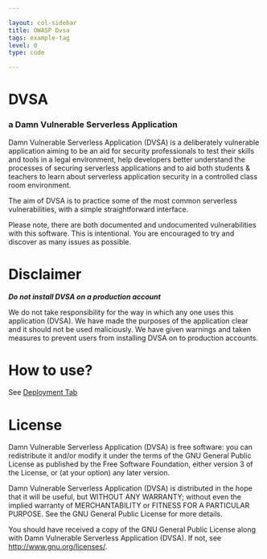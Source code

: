 ```yaml
---

layout: col-sidebar
title: OWASP Dvsa
tags: example-tag
level: 0
type: code

---
```



# DVSA

### a Damn Vulnerable Serverless Application
Damn Vulnerable Serverless Application (DVSA) is a deliberately vulnerable application aiming to be an aid for security professionals to test their skills and tools in a legal environment, help developers better understand the processes of securing serverless applications and to aid both students & teachers to learn about serverless application security in a controlled class room environment.

The aim of DVSA is to practice some of the most common serverless vulnerabilities, with a simple straightforward interface.

Please note, there are both documented and undocumented vulnerabilities with this software. This is intentional. You are encouraged to try and discover as many issues as possible.


# Disclaimer

***Do not install DVSA on a production account***

We do not take responsibility for the way in which any one uses this application (DVSA). We have made the purposes of the application clear and it should not be used maliciously. We have given warnings and taken measures to prevent users from installing DVSA on to production accounts.


# How to use?

See [Deployment Tab](#div-deployment)


# License
Damn Vulnerable Serverless Application (DVSA) is free software: you can redistribute it and/or modify it under the terms of the GNU General Public License as published by the Free Software Foundation, either version 3 of the License, or (at your option) any later version.

Damn Vulnerable Serverless Application (DVSA) is distributed in the hope that it will be useful, but WITHOUT ANY WARRANTY; without even the implied warranty of MERCHANTABILITY or FITNESS FOR A PARTICULAR PURPOSE. See the GNU General Public License for more details.

You should have received a copy of the GNU General Public License along with Damn Vulnerable Serverless Application (DVSA). If not, see http://www.gnu.org/licenses/.

